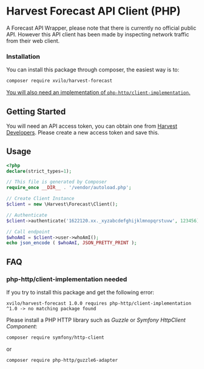 # Harvest Forecast API Client (PHP)

A Forecast API Wrapper, please note that there is currently no official public API. However this API client has been made
by inspecting network traffic from their web client.

### Installation
You can install this package through composer, the easiest way is to:

```sh
composer require xvilo/harvest-forecast
```

[You will also need an implementation of `php-http/client-implementation`.](#php-httpclient-implementation-needed)

## Getting Started
You will need an API access token, you can obtain one from [Harvest Developers](https://id.getharvest.com/developers). Please create a new access token and save this.

## Usage

```php
<?php
declare(strict_types=1);   

// This file is generated by Composer
require_once __DIR__ . '/vendor/autoload.php';

// Create Client Instance
$client = new \Harvest\Forecast\Client();

// Authenticate
$client->authenticate('1622120.xx._xyzabcdefghijklmnopqrstuvw', 123456);

// Call endpoint
$whoAmI = $client->user->whoAmI();
echo json_encode ( $whoAmI, JSON_PRETTY_PRINT );
```

## FAQ

### php-http/client-implementation needed
If you try to install this package and get the following error:
```
xvilo/harvest-forecast 1.0.0 requires php-http/client-implementation ^1.0 -> no matching package found
```

Please install a PHP HTTP library such as *Guzzle* or *Symfony HttpClient Component*:

```sh
composer require symfony/http-client
```

or 

```sh
composer require php-http/guzzle6-adapter
```
